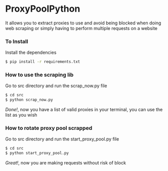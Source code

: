 # ProxyPoolPython


It allows you to extract proxies to use and avoid being blocked when doing web scraping or simply having to perform multiple requests on a website


### To Install

Install the dependencies

```sh
$ pip install -r requirements.txt 
```

### How to use the scraping lib

Go to src directory and run the scrap_now.py file

```sh
$ cd src
$ python scrap_now.py
```
*Done!*, now you have a list of valid proxies in your terminal, you can use the list as you wish

### How to rotate proxy pool scrapped

Go to src directory and run the start_proxy_pool.py file

```sh
$ cd src
$ python start_proxy_pool.py
```
*Great!*, now you are making requests without risk of block

